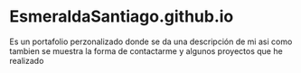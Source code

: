 # EsmeraldaSantiago.github.io
Es un portafolio perzonalizado donde se da una descripción de mi asi como tambien se muestra la forma de contactarme y algunos proyectos que he realizado
